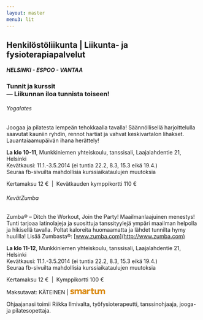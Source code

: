 ```yaml
---
layout: master
menu3: lit
---
```

## Henkilöstöliikunta | Liikunta- ja fysioterapiapalvelut
##### HELSINKI - ESPOO - VANTAA
### Tunnit ja kurssit<br>&mdash; Liikunnan iloa tunnista toiseen!

###### Yogalates

Joogaa ja pilatesta lempeän tehokkaalla tavalla! Säännöllisellä harjoittelulla saavutat kauniin ryhdin, rennot hartiat ja vahvat keskivartalon lihakset. Lauantaiaamupäivän ihana herättely!

**La klo 10-11**, Munkkiniemen yhteis­­­koulu, tanssisali, Laajalahdentie 21, Helsinki  
Kevätkausi: 11.1.-3.5.2014 (ei tuntia 22.2, 8.3, 15.3 eikä 19.4.)  
Seuraa fb-sivuilta mahdollisia kurssiaikataulujen muutoksia

Kertamaksu 12 € &nbsp;| &nbsp;Kevätkauden kymppikortti 110 €


###### KevätZumba

Zumba® – Ditch the Workout, Join the Party!
Maailmanlaajuinen menestys! Tunti tarjoaa latinolajeja ja suosittuja tanssityylejä ympäri maailman helpolla ja hikisellä tavalla. Poltat kaloreita huomaamatta ja lähdet tunnilta hymy huulilla! 
Lisää Zumbasta®: [www.zumba.com](http://www.zumba.com)

**La klo 11-12**, Munkkiniemen yhteis­­­koulu, tanssisali, Laajalahdentie 21, Helsinki  
Kevätkausi: 11.1.-3.5.2014 (ei tuntia 22.2, 8.3, 15.3 eikä 19.4.)  
Seuraa fb-sivuilta mahdollisia kurssiaikataulujen muutoksia

Kertamaksu 12 € &nbsp;| &nbsp;Kymppikortti 100 €

Maksutavat: KÄTEINEN | ![smartum](images/smartum_logo.png?)

Ohjaajanasi toimii Riikka Ilmivalta, työfysioterapeutti, tanssinohjaaja, jooga- ja pilates­opettaja.

